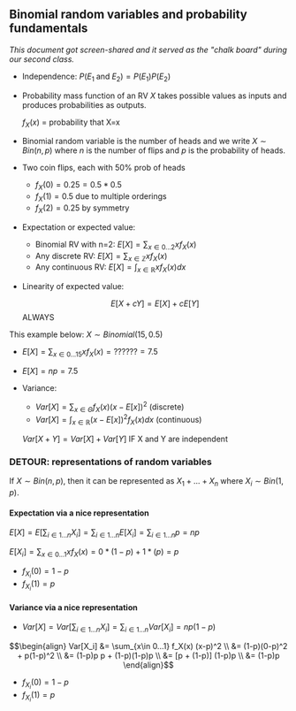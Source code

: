 ## Binomial random variables and probability fundamentals

*This document got screen-shared and it served as the "chalk board" during our second class.*

- Independence: $P(E_1 \;\mathrm{ and }\; E_2) = P(E_1)P(E_2)$
- Probability mass function of an RV $X$ takes possible values as inputs and produces probabilities as outputs. 

    $f_X(x)$ = probability that X=x

- Binomial random variable is the number of heads and we write $X \sim Bin(n, p)$ where $n$ is the number of flips and $p$ is the probability of heads. 

- Two coin flips, each with 50% prob of heads
    - $f_X(0) = 0.25 = 0.5 * 0.5$
    - $f_X(1) = 0.5$ due to multiple orderings
    - $f_X(2) = 0.25$ by symmetry 

- Expectation or expected value: 
    - Binomial RV with n=2: $E[X] = \sum_{x \in 0...2} xf_X(x)$
    - Any discrete RV: $E[X] = \sum_{x \in \mathbb Z} xf_X(x)$
    - Any continuous RV: $E[X] = \int_{x \in \mathbb R} xf_X(x)dx$
    
- Linearity of expected value:

    $$E[X + cY] = E[X] + cE[Y]$$ ALWAYS

This example below: $X\sim Binomial(15, 0.5)$

- $E[X] = \sum_{x\in 0...15} xf_X(x) = ?????? = 7.5$
- $E[X] = np = 7.5$

- Variance: 
    - $Var[X] = \sum_{x \in \Theta} f_X(x) (x-E[x])^2$ (discrete)
    - $Var[X] = \int_{x \in \mathbb R} (x-E[x])^2f_X(x)dx$ (continuous)

    $Var[X + Y] = Var[X] + Var[Y]$ IF X and Y are independent

### DETOUR: representations of random variables

If $X \sim Bin(n, p)$, then it can be represented as $X_1 + ... + X_n$ where $X_i \sim Bin(1, p)$. 

#### Expectation via a nice representation

$E[X] = E[\sum_{i\in 1...n}X_i] = \sum_{i\in 1...n}E[X_i] = \sum_{i\in 1...n}p = np$

$E[X_i] = \sum_{x \in 0...1} xf_X(x) = 0*(1-p) + 1*(p) = p$

- $f_{X_i}(0) = 1-p$
- $f_{X_i}(1) = p$

#### Variance via a nice representation

- $Var[X] = Var[\sum_{i\in 1...n}X_i] = \sum_{i\in 1...n}Var[X_i] = np(1-p)$

$$\begin{align}
Var[X_i] 
&= \sum_{x\in 0...1} f_X(x) (x-p)^2 \\
&= (1-p)(0-p)^2 + p(1-p)^2 \\
&= (1-p)p p + (1-p)(1-p)p \\
&= [p + (1-p)] (1-p)p \\
&= (1-p)p
\end{align}$$

- $f_{X_i}(0) = 1-p$
- $f_{X_i}(1) = p$
